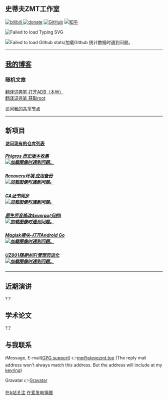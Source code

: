 

## 史蒂夫ZMT工作室


[![bilibili](https://img.shields.io/badge/dynamic/json?url=https%3A%2F%2Fapi.bilibili.com%2Fx%2Frelation%2Fstat%3Fvmid%3D474130186&query=%24.data.follower&logo=bilibili&logoColor=pink&label=Bilibili%20Subs&color=pink)
](https://space.bilibili.com/474130186) [![donate](https://img.shields.io/badge/afdian-Donate-purple?style=plastic&logo=GitHub%20Sponsors&logoColor=white&label=afdian&labelColor=grey)](https://afdian.com/a/stevezmtstudios) [![GitHub](https://img.shields.io/badge/dynamic/json?url=https%3A%2F%2Fapi.swo.moe%2Fstats%2Fgithub%2Fstevezmtstudios&query=count&color=181717&label=GitHub&labelColor=282c34&logo=github&suffix=+follows&cacheSeconds=3600)](https://github.com/stevezmtstudios) [![知乎](https://img.shields.io/badge/dynamic/json?url=https%3A%2F%2Fapi.swo.moe%2Fstats%2Fzhihu%2Fzhang-xian-sheng-70-9&query=count&color=282c34&label=%E7%9F%A5%E4%B9%8E&labelColor=0084ff&logo=zhihu&logoColor=ffffff&suffix=+%E5%85%B3%E6%B3%A8&cacheSeconds=3600)](https://www.zhihu.com/people/zhang-xian-sheng-70-9)

<img src="https://readme-typing-svg.demolab.com?font=Roboto+Mono&weight=600&duration=2000&pause=1500&color=FFFFFF&background=1e242a&center=true&vCenter=true&random=false&width=420&lines=Welcome!+%F0%9F%92%9C;It's+Spring+my+dude!;I+am+Steve+ZMT...;Nice+to+meet+you!;I+am+a+hobbyist+developer.;Check+out+my+website!;https%3A%2F%2Fwww.stevezmt.top" alt="Failed to load Typing SVG" />

![Failed to load Github stats/加载Github 统计数据时遇到问题。](https://githubstat.vercel.miniproj.stevezmt.top/api?username=stevezmtstudios&show=discussions_started,prs_merged_percentage&count_private=true&show_icons=true&title_color=359697&icon_color=359697&hide_border=false&theme=radical&locale=cn&rank_icon=github)

-----

## [**我的博客**](https://blog.stevezmt.top)

### 随机文章
[翻译词典笔 打开ADB（本地）](https://blog.stevezmt.top/2023/10/01/play-on-scanpen/)<br>
[翻译词典笔 获取root](https://blog.stevezmt.top/2024/02/01/root-on-scanpen/)


[访问我的共享节点](/sharepoint)

-----

## **新项目**

[**访问现有的仓库列表**](https://github.com/SteveZMTstudios?tab=repositories)
<br>


##### [Phigros 历史版本收集<br>![加载图像时遇到问题。](https://githubstat.vercel.miniproj.stevezmt.top/api/pin/?username=stevezmtstudios&repo=phigros-history)](/Phigros-history)<br>
##### [Recovery环境 应用备份<br>![加载图像时遇到问题。](https://githubstat.vercel.miniproj.stevezmt.top/api/pin/?username=stevezmtstudios&repo=AppBackup-onRecovery)](https://github.com/SteveZMTstudios/AppBackup-onRecovery)<br>
##### [CA证书同步<br>![加载图像时遇到问题。](https://githubstat.vercel.miniproj.stevezmt.top/api/pin/?username=stevezmtstudios&repo=CACert-Sync)](https://ca-update.stevezmt.top)<br>
##### [原生声音修改4evergo(归档)<br>![加载图像时遇到问题。](https://githubstat.vercel.miniproj.stevezmt.top/api/pin/?username=stevezmtstudios&repo=SoundMod_4_evergo)](https://github.com/SteveZMTstudios/SoundMod_4_evergo)<br>
##### [Magisk模块-打开Android Go<br>![加载图像时遇到问题。](https://githubstat.vercel.miniproj.stevezmt.top/api/pin/?username=stevezmtstudios&repo=magisk-low_ram)](https://github.com/SteveZMTstudios/magisk-low_ram)<br>
##### [UZ801随身WIFI管理页进化<br>![加载图像时遇到问题。](https://githubstat.vercel.miniproj.stevezmt.top/api/pin/?username=stevezmtstudios&repo=uz801-weboard-evolution)](https://github.com/SteveZMTstudios/uz801-weboard-evolution)

------

## 近期演讲

?.?

## 学术论文

?.?

## 与我联系

iMessage, E-mail([GPG support](https://emailselfdefense.fsf.org/en/infographic.html)) 👉[me@stevezmt.top](mailto:me@stevezmt.top)
(The reply mail address won't always match this address. But the address will include at my [keyring](https://key.stevezmt.top))

Gravatar 👉[Gravatar](https://gravatar.com/stevezmt)


[在b站关注](https://space.bilibili.com/474130186)
[在爱发电捐赠](https://afdian.com/a/stevezmtstudios)
